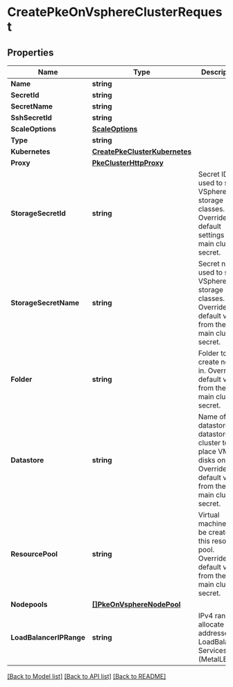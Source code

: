 # CreatePkeOnVsphereClusterRequest

## Properties

Name | Type | Description | Notes
------------ | ------------- | ------------- | -------------
**Name** | **string** |  | 
**SecretId** | **string** |  | [optional] 
**SecretName** | **string** |  | [optional] 
**SshSecretId** | **string** |  | [optional] 
**ScaleOptions** | [**ScaleOptions**](ScaleOptions.md) |  | [optional] 
**Type** | **string** |  | 
**Kubernetes** | [**CreatePkeClusterKubernetes**](CreatePKEClusterKubernetes.md) |  | 
**Proxy** | [**PkeClusterHttpProxy**](PKEClusterHTTPProxy.md) |  | [optional] 
**StorageSecretId** | **string** | Secret ID used to setup VSphere storage classes. Overrides the default settings in main cluster secret. | [optional] 
**StorageSecretName** | **string** | Secret name used to setup VSphere storage classes. Overrides default value from the main cluster secret. | [optional] 
**Folder** | **string** | Folder to create nodes in. Overrides default value from the main cluster secret. | [optional] 
**Datastore** | **string** | Name of datastore or datastore cluster to place VM disks on. Overrides default value from the main cluster secret. | [optional] 
**ResourcePool** | **string** | Virtual machines will be created in this resource pool. Overrides default value from the main cluster secret. | [optional] 
**Nodepools** | [**[]PkeOnVsphereNodePool**](PKEOnVsphereNodePool.md) |  | [optional] 
**LoadBalancerIPRange** | **string** | IPv4 range to allocate addresses for LoadBalancer Services (MetalLB) | [optional] 

[[Back to Model list]](../README.md#documentation-for-models) [[Back to API list]](../README.md#documentation-for-api-endpoints) [[Back to README]](../README.md)


